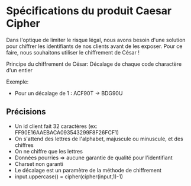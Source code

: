 # Spécifications du produit Caesar Cipher

Dans l'optique de limiter le risque légal, nous avons besoin d'une solution pour chiffrer les identifiants de nos clients avant de les exposer.
Pour ce faire, nous souhaitons utiliser le chiffrement de César ! 

Principe du chiffrement de César: Décalage de chaque code charactère d'un entier 

Exemple: 
- Pour un décalage de 1 : ACF90T -> BDG90U

## Précisions

- Un id client fait 32 caractères (ex: FF90E16AAEBACA093543299F8F26FCF1)
- On s'attend des lettres de l'alphabet, majuscule ou minuscule, et des chiffres
- On ne chiffre que les lettres
- Données pourries => aucune garantie de qualité pour l'identifiant
- Charset non garanti
- Le décalage est un paramètre de la méthode de chiffrement
- input.uppercase() = cipher(cipher(input,1)-1) 
